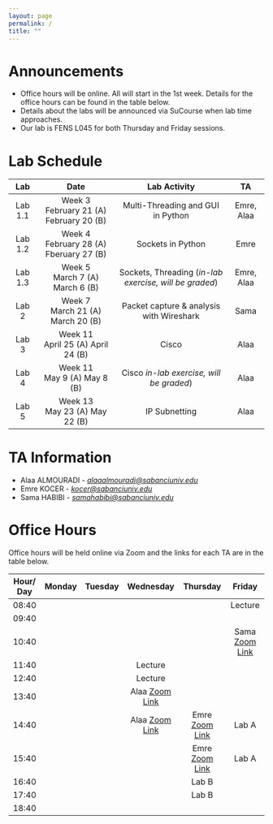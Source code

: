 ```yaml
---
layout: page
permalink: /
title: ""
---
```


# Announcements
- Office hours will be online. All will start in the 1st week. Details for the office hours can be found in the table below.
- Details about the labs will be announced via SuCourse when lab time approaches.
- Our lab is FENS L045 for both Thursday and Friday sessions.


# Lab Schedule

|   Lab   |                     Date                      |                                        Lab Activity                                        |          TA          |
|:-------:|:---------------------------------------------:|:------------------------------------------------------------------------------------------:|:--------------------:|
|  Lab 1.1 |   Week 3 <br/> February 21 (A)  February 20 (B)   |                            Multi-Threading and GUI in Python                              |        Emre, Alaa         |
|  Lab 1.2 | Week 4  <br/> February 28 (A) <br/> Fberuary 27 (B) |   Sockets in Python   | Emre |
|  Lab 1.3 |    Week 5 <br/> March 7 (A)  March 6 (B)    |           Sockets, Threading (*in-lab exercise, will be graded*)            |         Emre, Alaa         |
|  Lab 2 |    Week 7 <br/> March 21 (A)  March 20 (B)    |     Packet capture & analysis with Wireshark                  | Sama        |
|  Lab 3 |    Week 11 <br/> April 25 (A)  April 24 (B)    |     Cisco                  | Alaa        |
|  Lab 4 |    Week 11 <br/> May 9 (A)  May 8 (B)    |     Cisco  *in-lab exercise, will be graded*)                | Alaa        |
|  Lab 5 |    Week 13 <br/> May 23 (A)  May 22 (B)    |     IP Subnetting                | Alaa        |


# TA Information

- Alaa ALMOURADI - *alaaalmouradi@sabanciuniv.edu*  
- Emre KOCER - *kocer@sabanciuniv.edu*
- Sama HABIBI - *samahabibi@sabanciuniv.edu*

# Office Hours

Office hours will be held online via Zoom and the links for each TA are in the table below. 

| Hour/ Day |                                            **Monday**                                             |                         **Tuesday**                          |                        **Wednesday**                         | **Thursday** | **Friday** |
|:---------:|:-------------------------------------------------------------------------------------------------:|:------------------------------------------------------------:|:------------------------------------------------------------:|:------------:|:----------:|
|   08:40   |          |            |                                                              |              |   Lecture         |
|   09:40   |          |            |                                                              |              |            |
|   10:40   |          |            |                                                              |              |   Sama [Zoom Link](https://sabanciuniv.zoom.us/j/6395029220)         |
|   11:40   |          |            | Lecture                                                      |              |            |
|   12:40   |          |            | Lecture                                                      |              |            |
|   13:40   |          |            | Alaa [Zoom Link](https://sabanciuniv.zoom.us/j/3486886770?omn=94957925581)  |              |    |
|   14:40   |          |            | Alaa [Zoom Link](https://sabanciuniv.zoom.us/j/3486886770?omn=94957925581)  | Emre [Zoom Link](https://sabanciuniv.zoom.us/j/5270482292)             | Lab A |
|   15:40   |          |            |      |  Emre [Zoom Link](https://sabanciuniv.zoom.us/j/5270482292)            | Lab A           |
|   16:40   |          |            |      |   Lab B           |            |
|   17:40   |          |            |      |   Lab B           |            |
|   18:40   |          |            |      |              |            |
